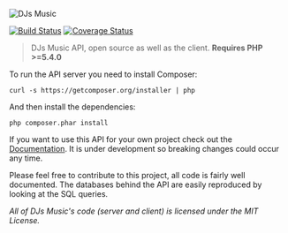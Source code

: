 ![DJs Music](http://static.djs-music.com/img/body/logo.gif)

[![Build Status](https://travis-ci.org/DJsMusic/DJsMusic-Server.svg?branch=master)](https://travis-ci.org/DJsMusic/DJsMusic-Server) [![Coverage Status](https://coveralls.io/repos/DJsMusic/DJsMusic-Server/badge.png)](https://coveralls.io/r/DJsMusic/DJsMusic-Server)

> DJs Music API, open source as well as the client. **Requires PHP >=5.4.0**

To run the API server you need to install Composer:

```dos
curl -s https://getcomposer.org/installer | php
```

And then install the dependencies:

```dos
php composer.phar install
```

If you want to use this API for your own project check out the [Documentation](https://github.com/DJsMusic/DJsMusic-Client/wiki/API). It is under development so breaking changes could occur any time.

Please feel free to contribute to this project, all code is fairly well documented. The databases behind the API are easily reproduced by looking at the SQL queries.

*All of DJs Music's code (server and client) is licensed under the MIT License.*
